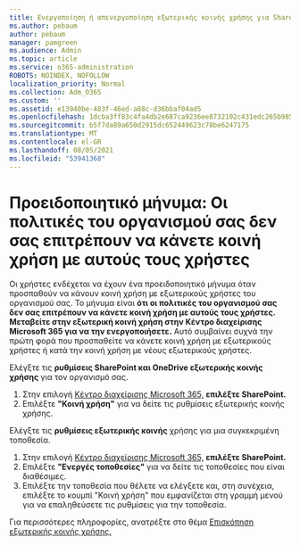```yaml
---
title: Ενεργοποίηση ή απενεργοποίηση εξωτερικής κοινής χρήσης για SharePoint
ms.author: pebaum
author: pebaum
manager: pamgreen
ms.audience: Admin
ms.topic: article
ms.service: o365-administration
ROBOTS: NOINDEX, NOFOLLOW
localization_priority: Normal
ms.collection: Adm_O365
ms.custom: ''
ms.assetid: e13940be-483f-46ed-a88c-d36bbaf04ad5
ms.openlocfilehash: 1dcba3ff83c4fa4db2e687ca9236ee8732102c431edc265b9856c94c126708d9
ms.sourcegitcommit: b5f7da89a650d2915dc652449623c78be6247175
ms.translationtype: MT
ms.contentlocale: el-GR
ms.lasthandoff: 08/05/2021
ms.locfileid: "53941368"
---
```

# <a name="warning-message-your-organizations-policies-dont-allow-you-to-share-with-these-users"></a>Προειδοποιητικό μήνυμα: Οι πολιτικές του οργανισμού σας δεν σας επιτρέπουν να κάνετε κοινή χρήση με αυτούς τους χρήστες

Οι χρήστες ενδέχεται να έχουν ένα προειδοποιητικό μήνυμα όταν προσπαθούν να κάνουν κοινή χρήση με εξωτερικούς χρήστες του οργανισμού σας. Το μήνυμα είναι **ότι οι πολιτικές του οργανισμού σας δεν σας επιτρέπουν να κάνετε κοινή χρήση με αυτούς τους χρήστες. Μεταβείτε στην εξωτερική κοινή χρήση στην Κέντρο διαχείρισης Microsoft 365 για να την ενεργοποιήσετε.** Αυτό συμβαίνει συχνά την πρώτη φορά που προσπαθείτε να κάνετε κοινή χρήση με εξωτερικούς χρήστες ή κατά την κοινή χρήση με νέους εξωτερικούς χρήστες.

Ελέγξτε τις **ρυθμίσεις SharePoint και OneDrive εξωτερικής κοινής χρήσης** για τον οργανισμό σας.

1. Στην επιλογή [Κέντρο διαχείρισης Microsoft 365,](https://admin.microsoft.com/AdminPortal/Home#/homepage">https://admin.microsoft.com/) **επιλέξτε SharePoint.**
3. Επιλέξτε **"Κοινή χρήση"** για να δείτε τις ρυθμίσεις εξωτερικής κοινής χρήσης.

Ελέγξτε τις **ρυθμίσεις εξωτερικής κοινής** χρήσης για μια συγκεκριμένη τοποθεσία.

1. Στην επιλογή [Κέντρο διαχείρισης Microsoft 365,](https://admin.microsoft.com/AdminPortal/Home#/homepage">https://admin.microsoft.com/) **επιλέξτε SharePoint.**
2. Επιλέξτε **"Ενεργές τοποθεσίες"** για να δείτε τις τοποθεσίες που είναι διαθέσιμες.
3. Επιλέξτε την τοποθεσία που θέλετε να  ελέγξετε και, στη συνέχεια, επιλέξτε το κουμπί "Κοινή χρήση" που εμφανίζεται στη γραμμή μενού για να επαληθεύσετε τις ρυθμίσεις για την τοποθεσία.

Για περισσότερες πληροφορίες, ανατρέξτε στο θέμα [Επισκόπηση εξωτερικής κοινής χρήσης.](https://docs.microsoft.com/sharepoint/external-sharing-overview)